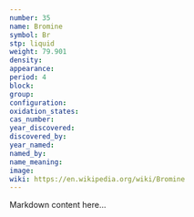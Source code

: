 ```yaml
---
number: 35
name: Bromine
symbol: Br
stp: liquid
weight: 79.901
density:
appearance:
period: 4
block:
group:
configuration:
oxidation_states:
cas_number:
year_discovered:
discovered_by:
year_named:
named_by:
name_meaning:
image:
wiki: https://en.wikipedia.org/wiki/Bromine
---
```


Markdown content here...
